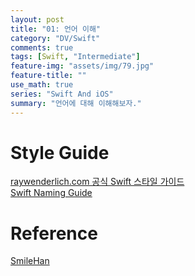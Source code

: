 ```yaml
---
layout: post
title: "01: 언어 이해"
category: "DV/Swift"
comments: true
tags: [Swift, "Intermediate"]
feature-img: "assets/img/79.jpg"
feature-title: ""
use_math: true
series: "Swift And iOS"
summary: "언어에 대해 이해해보자."
---
```



# Style Guide

[raywenderlich.com 공식 Swift 스타일 가이드](https://github.com/swift-kr/swift-style-guide-raywenderlich/blob/master/ko_style_guide.md)  
[Swift Naming Guide](https://swift.org/documentation/api-design-guidelines/#naming)


# Reference

[SmileHan](https://www.youtube.com/channel/UCM8wseo6DkA-D7yGlCrcrwA)